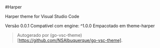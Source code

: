 #Harper

Harper theme for Visual Studio Code

Versão 0.0.1
Compatível com engine: ^1.0.0
Empacotado em theme-harper

> Autogerado por (go-vsc-theme)[https://github.com/NSAlbuquerque/go-vsc-theme].